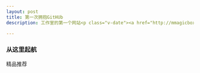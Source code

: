 ```yaml
---
layout: post
title: 第一次拥抱GitHUb
description: 工作室的第一个网站<p class="v-date"><a href="http://mmagicbox.github.io/works.html">Android精品</a></p>

---
```


### 从这里起航

精品推荐

